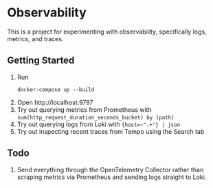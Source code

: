 # Observability

This is a project for experimenting with observability, specifically logs, metrics, and traces.

## Getting Started

1. Run
    ```shell
    docker-compose up --build
    ```
2. Open http://localhost:9797
3. Try out querying metrics from Prometheus with `sum(http_request_duration_seconds_bucket) by (path)`
4. Try out querying logs from Loki with `{host=~".+"} | json`
5. Try out inspecting recent traces from Tempo using the Search tab

## Todo

1. Send everything through the OpenTelemetry Collector rather than scraping metrics via Prometheus and sending logs straight to Loki.
